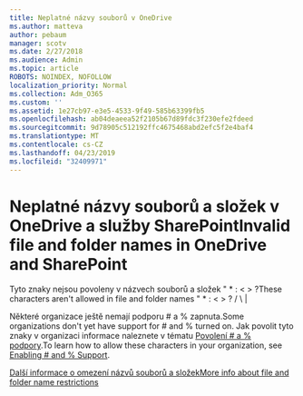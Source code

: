 ```yaml
---
title: Neplatné názvy souborů v OneDrive
ms.author: matteva
author: pebaum
manager: scotv
ms.date: 2/27/2018
ms.audience: Admin
ms.topic: article
ROBOTS: NOINDEX, NOFOLLOW
localization_priority: Normal
ms.collection: Adm_O365
ms.custom: ''
ms.assetid: 1e27cb97-e3e5-4533-9f49-585b63399fb5
ms.openlocfilehash: ab04deaeea52f2105b67d89fdc3f230efe2fdeed
ms.sourcegitcommit: 9d78905c512192ffc4675468abd2efc5f2e4baf4
ms.translationtype: MT
ms.contentlocale: cs-CZ
ms.lasthandoff: 04/23/2019
ms.locfileid: "32409971"
---
```

# <a name="invalid-file-and-folder-names-in-onedrive-and-sharepoint"></a><span data-ttu-id="36d87-102">Neplatné názvy souborů a složek v OneDrive a služby SharePoint</span><span class="sxs-lookup"><span data-stu-id="36d87-102">Invalid file and folder names in OneDrive and SharePoint</span></span>

<span data-ttu-id="36d87-103">Tyto znaky nejsou povoleny v názvech souborů a složek " \* : \< \> ?</span><span class="sxs-lookup"><span data-stu-id="36d87-103">These characters aren't allowed in file and folder names " \* : \< \> ?</span></span> <span data-ttu-id="36d87-104">/ \ |</span><span class="sxs-lookup"><span data-stu-id="36d87-104"></span></span> 
  
<span data-ttu-id="36d87-105">Některé organizace ještě nemají podporu # a % zapnuta.</span><span class="sxs-lookup"><span data-stu-id="36d87-105">Some organizations don't yet have support for # and % turned on.</span></span> <span data-ttu-id="36d87-106">Jak povolit tyto znaky v organizaci informace naleznete v tématu [Povolení # a % podpory](https://go.microsoft.com/fwlink/?linkid=862611).</span><span class="sxs-lookup"><span data-stu-id="36d87-106">To learn how to allow these characters in your organization, see [Enabling # and % Support](https://go.microsoft.com/fwlink/?linkid=862611).</span></span> 
  
[<span data-ttu-id="36d87-107">Další informace o omezení názvů souborů a složek</span><span class="sxs-lookup"><span data-stu-id="36d87-107">More info about file and folder name restrictions</span></span>](https://go.microsoft.com/fwlink/?linkid=866430)
  

